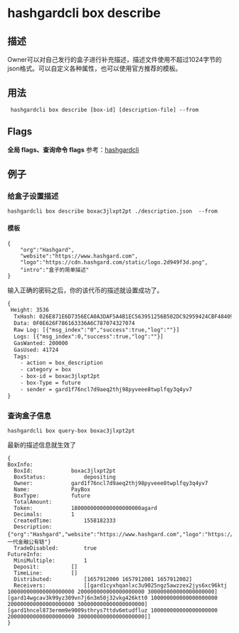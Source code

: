 # hashgardcli box describe

## 描述
Owner可以对自己发行的盒子进行补充描述，描述文件使用不超过1024字节的json格式。可以自定义各种属性，也可以使用官方推荐的模板。
## 用法
```
 hashgardcli box describe [box-id] [description-file] --from
```
## Flags

 **全局 flags、查询命令 flags** 参考：[hashgardcli](../README.md)

## 例子
### 给盒子设置描述
```shell
hashgardcli box describe boxac3jlxpt2pt ./description.json  --from
```
#### 模板
```
{
    "org":"Hashgard",
    "website":"https://www.hashgard.com",
    "logo":"https://cdn.hashgard.com/static/logo.2d949f3d.png",
    "intro":"盒子的简单描述" 
}
```
输入正确的密码之后，你的该代币的描述就设置成功了。
```txt
{
 Height: 3536
  TxHash: 026E871E6D7356ECA0A3DAF5A4B1EC563951256B502DC92959424CBF484099BE
  Data: 0F0E626F786163336A6C787074327074
  Raw Log: [{"msg_index":"0","success":true,"log":""}]
  Logs: [{"msg_index":0,"success":true,"log":""}]
  GasWanted: 200000
  GasUsed: 41724
  Tags: 
    - action = box_description
    - category = box
    - box-id = boxac3jlxpt2pt
    - box-Type = future
    - sender = gard1f76ncl7d9aeq2thj98pyveee8twplfqy3q4yv7
}
```
### 查询盒子信息
```shell
hashgardcli box query-box boxac3jlxpt2pt
```
最新的描述信息就生效了
```
{
BoxInfo:
  BoxId:			boxac3jlxpt2pt
  BoxStatus:			depositing
  Owner:			gard1f76ncl7d9aeq2thj98pyveee8twplfqy3q4yv7
  Name:				PayBox
  BoxType:			future
  TotalAmount:			
  Token:			1800000000000000000000agard
  Decimals:			1
  CreatedTime:			1558182333
  Description:			{"org":"Hashgard","website":"https://www.hashgard.com","logo":"https://cdn.hashgard.com/static/logo.2d949f3d.png","intro":"新一代金融公有链"}
  TradeDisabled:		true
FutureInfo:
  MiniMultiple:			1
  Deposit:			[]			
  TimeLine:			[]
  Distributed:			[1657912000 1657912001 1657912002]
  Receivers:			[[gard1cyxhqanlxc3u9025ngz5awzzex2jys6xc96ktj 100000000000000000000 200000000000000000000 300000000000000000000] [gard14wgcav3k99yz309vn7j6n3m50j32vkg426ktt0 100000000000000000000 200000000000000000000 300000000000000000000] [gard1hncel873ermm9e9009sthrys7ttdv6mtudfluz 100000000000000000000 200000000000000000000 300000000000000000000]]
}
```